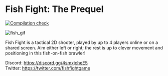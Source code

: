 # Fish Fight: The Prequel

[![Compilation check](https://github.com/not-fl3/FishFight-The-Prequel/actions/workflows/check.yml/badge.svg)](https://github.com/not-fl3/FishFight-The-Prequel/actions/workflows/check.yml)

![fish_gif](https://user-images.githubusercontent.com/910977/136803519-47b19174-222e-4c4b-bcea-36456a05c5e6.gif)

Fish Fight is a tactical 2D shooter, played by up to 4 players online or on a shared screen. Aim either left or right; the rest is up to clever movement and positioning in this fish-on-fish brawler!

Discord: https://discord.gg/4smxjcheE5  
Twitter: https://twitter.com/fishfightgame
